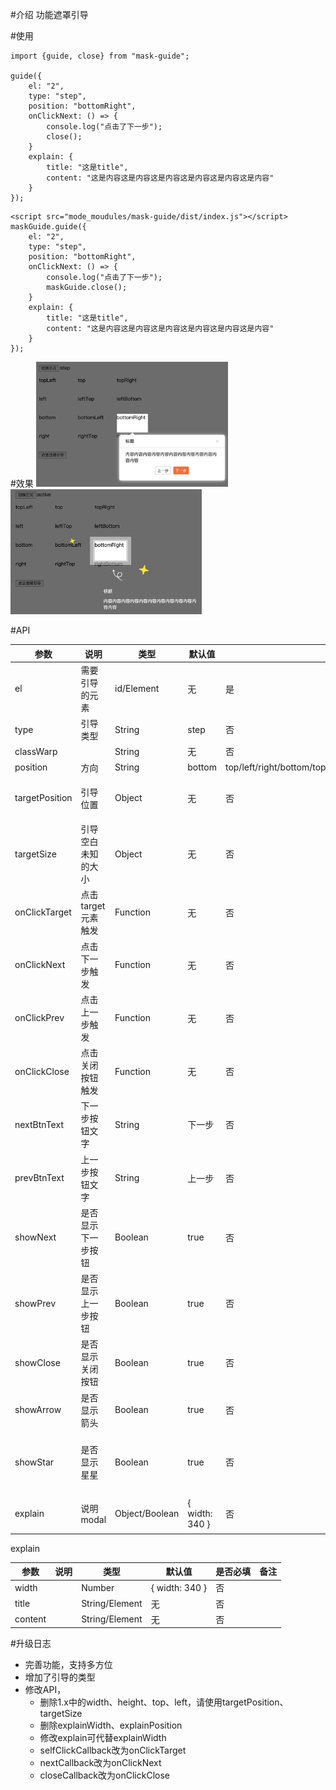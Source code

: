 #介绍
功能遮罩引导

#使用
```
import {guide, close} from "mask-guide";

guide({
    el: "2",
    type: "step",
    position: "bottomRight",
    onClickNext: () => {
        console.log("点击了下一步");
        close();
    }
    explain: {
        title: "这是title",
        content: "这是内容这是内容这是内容这是内容这是内容这是内容"
    }
});
```
```
<script src="mode_moudules/mask-guide/dist/index.js"></script>
maskGuide.guide({
    el: "2",
    type: "step",
    position: "bottomRight",
    onClickNext: () => {
        console.log("点击了下一步");
        maskGuide.close();
    }
    explain: {
        title: "这是title",
        content: "这是内容这是内容这是内容这是内容这是内容这是内容"
    }
});
```

#效果
<img src="./img/1.png"  height="200"/>
<img src="./img/2.png"  height="200"/>

#API


参数  | 说明 | 类型 | 默认值 | 是否必填 | 备注
---- |----- | ----|------ | ------- | ----
el   | 需要引导的元素 | id/Element | 无 | 是 | 
type   | 引导类型 | String | step | 否 | 
classWarp |  | String | 无 | 否 | 
position | 方向 | String | bottom | top/left/right/bottom/topLeft/topRight/bottomLeft/bottomRight/leftTop/leftBottom/rightTop/rightBottom | 
targetPosition | 引导位置 | Object | 无 | 否 | {top: 100, left: 100}
targetSize | 引导空白未知的大小 | Object | 无 | 否 | {width: 100, height: 100}
onClickTarget | 点击target元素触发 | Function | 无 | 否 |
onClickNext | 点击下一步触发 | Function | 无 | 否 | 
onClickPrev | 点击上一步触发 | Function | 无 | 否 | 
onClickClose | 点击关闭按钮触发 | Function | 无 | 否 | 
nextBtnText | 下一步按钮文字 | String | 下一步 | 否 | 
prevBtnText | 上一步按钮文字 | String | 上一步 | 否 | 
showNext | 是否显示下一步按钮 | Boolean | true | 否 | 
showPrev | 是否显示上一步按钮 | Boolean | true | 否 | 
showClose | 是否显示关闭按钮 | Boolean | true | 否 | 
showArrow | 是否显示箭头 | Boolean | true | 否 | 
showStar | 是否显示星星 | Boolean | true | 否 | 只在active有效，step没有星星
explain | 说明modal | Object/Boolean | { width: 340 } | 否 | false的时候不显示


explain


参数  | 说明 | 类型 | 默认值 | 是否必填 | 备注
---- |----- | ----|------ | ------- | ----
width |  | Number | { width: 340 } | 否 | 
title |  | String/Element | 无 | 否 | 
content |  | String/Element | 无 | 否 | 

#升级日志
* 完善功能，支持多方位
* 增加了引导的类型
* 修改API，
    * 删除1.x中的width、height、top、left，请使用targetPosition、targetSize
    * 删除explainWidth、explainPosition
    * 修改explain可代替explainWidth
    * selfClickCallback改为onClickTarget
    * nextCallback改为onClickNext
    * closeCallback改为onClickClose

